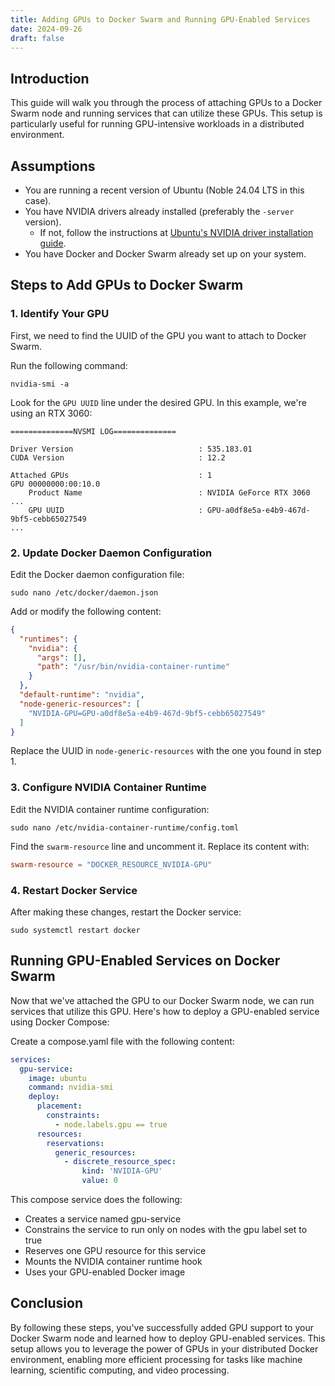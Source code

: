 ```yaml
---
title: Adding GPUs to Docker Swarm and Running GPU-Enabled Services
date: 2024-09-26
draft: false
---
```

## Introduction

This guide will walk you through the process of attaching GPUs to a Docker Swarm node and running services that can utilize these GPUs. This setup is particularly useful for running GPU-intensive workloads in a distributed environment.

## Assumptions

*   You are running a recent version of Ubuntu (Noble 24.04 LTS in this case).
*   You have NVIDIA drivers already installed (preferably the `-server` version).
    *   If not, follow the instructions at [Ubuntu's NVIDIA driver installation guide](https://ubuntu.com/server/docs/nvidia-drivers-installation).
*   You have Docker and Docker Swarm already set up on your system.

## Steps to Add GPUs to Docker Swarm

### 1\. Identify Your GPU

First, we need to find the UUID of the GPU you want to attach to Docker Swarm.

Run the following command:

```shell
nvidia-smi -a
```

Look for the `GPU UUID` line under the desired GPU. In this example, we're using an RTX 3060:

```shell
==============NVSMI LOG==============

Driver Version                            : 535.183.01
CUDA Version                              : 12.2

Attached GPUs                             : 1
GPU 00000000:00:10.0
    Product Name                          : NVIDIA GeForce RTX 3060
...
    GPU UUID                              : GPU-a0df8e5a-e4b9-467d-9bf5-cebb65027549
...
```

### 2\. Update Docker Daemon Configuration

Edit the Docker daemon configuration file:

```shell
sudo nano /etc/docker/daemon.json
```

Add or modify the following content:

```json
{
  "runtimes": {
    "nvidia": {
      "args": [],
      "path": "/usr/bin/nvidia-container-runtime"
    }
  },
  "default-runtime": "nvidia",
  "node-generic-resources": [
    "NVIDIA-GPU=GPU-a0df8e5a-e4b9-467d-9bf5-cebb65027549"
  ]
}
```

Replace the UUID in `node-generic-resources` with the one you found in step 1.

### 3\. Configure NVIDIA Container Runtime

Edit the NVIDIA container runtime configuration:

```shell
sudo nano /etc/nvidia-container-runtime/config.toml
```

Find the `swarm-resource` line and uncomment it. Replace its content with:

```toml
swarm-resource = "DOCKER_RESOURCE_NVIDIA-GPU"
```

### 4\. Restart Docker Service

After making these changes, restart the Docker service:

```shell
sudo systemctl restart docker
```

## Running GPU-Enabled Services on Docker Swarm

Now that we've attached the GPU to our Docker Swarm node, we can run services that utilize this GPU. Here's how to deploy a GPU-enabled service using Docker Compose:

Create a compose.yaml file with the following content:

```yaml
services:
  gpu-service:
    image: ubuntu
    command: nvidia-smi
    deploy:
      placement:
        constraints:
          - node.labels.gpu == true
      resources:
        reservations:
          generic_resources:
            - discrete_resource_spec:
                kind: 'NVIDIA-GPU'
                value: 0
```

This compose service does the following:

*   Creates a service named gpu-service
*   Constrains the service to run only on nodes with the gpu label set to true
*   Reserves one GPU resource for this service
*   Mounts the NVIDIA container runtime hook
*   Uses your GPU-enabled Docker image

## Conclusion

By following these steps, you've successfully added GPU support to your Docker Swarm node and learned how to deploy GPU-enabled services. This setup allows you to leverage the power of GPUs in your distributed Docker environment, enabling more efficient processing for tasks like machine learning, scientific computing, and video processing.